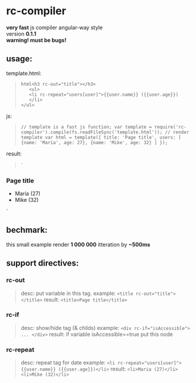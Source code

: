 rc-compiler
===========

**very fast** js compiler angular-way style<br/>
version **0.1.1**<br/>
**warning! must be bugs!**

usage:
------

template.html:
> `html<h3 rc-out="title"></h3>`<br/>
`	<ul>`<br/>
`	<li rc-repeat="users[user]">{{user.name}} ({{user.age}})`<br/>
`	</li>`<br/>
`</ul>`

js:
> `// template is a fast js function;
var template = require('rc-compiler').compile(fs.readFileSync('template.html'));
// render template
var html = template({
  title: 'Page title',
  users: [
    {name: 'Maria', age: 27},
    {name: 'Mike', age: 32}
  ]
});`

result:
> `
<h3>Page title</h3>
<ul>
	<li>Maria (27)</li>
	<li>Mike (32)</li>
</ul>`

bechmark:
---------
this small example render **1 000 000** itteration by **~500ms**

support directives:
-------------------

### rc-out
> desc: put variable in this tag.
example: `<title rc-out="title"></title>`
result: `<title>Page title</title>`

### rc-if
> desc: show/hide tag (& childs)
example: `<div rc-if="isAccessible"> ... </div>`
result: if variable isAccessible==true put this node

### rc-repeat
> desc: repeat tag for date
example: `<li rc-repeat="users[user]">{{user.name}} ({{user.age}})</li>`
result: `<li>Maria (27)</li><li>Mike (32)</li>`
